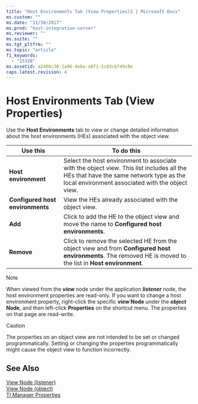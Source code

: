 ```yaml
---
title: "Host Environments Tab (View Properties)2 | Microsoft Docs"
ms.custom: ""
ms.date: "11/30/2017"
ms.prod: "host-integration-server"
ms.reviewer: ""
ms.suite: ""
ms.tgt_pltfrm: ""
ms.topic: "article"
f1_keywords: 
  - "15338"
ms.assetid: a2486c30-2a06-4e6a-a8f1-5c03cb749c8e
caps.latest.revision: 4
---
```

# Host Environments Tab (View Properties)
Use the **Host Environments** tab to view or change detailed information about the host environments (HEs) associated with the object view.  
  
|Use this|To do this|  
|--------------|----------------|  
|**Host environment**|Select the host environment to associate with the object view. This list includes all the HEs that have the same network type as the local environment associated with the object view.|  
|**Configured host environments**|View the HEs already associated with the object view.|  
|**Add**|Click to add the HE to the object view and move the name to **Configured host environments**.|  
|**Remove**|Click to remove the selected HE from the object view and from **Configured host environments**. The removed HE is moved to the list in **Host environment**.|  
  
> [!NOTE]
>  When viewed from the ***view*** node under the application ***listener*** node, the host environment properties are read-only. If you want to change a host environment property, right-click the specific ***view* Node** under the ***object* Node**, and then left-click **Properties** on the shortcut menu. The properties on that page are read-write.  
  
> [!CAUTION]
>  The properties on an object view are not intended to be set or changed programmatically. Setting or changing the properties programmatically might cause the object view to function incorrectly.  
  
## See Also  
 [View Node (listener)](../core/view-node-listener-1.md)   
 [View Node (object)](../core/view-node-object-2.md)   
 [TI Manager Properties](../core/ti-manager-properties1.md)